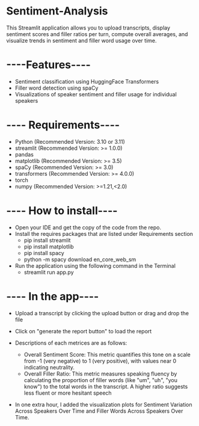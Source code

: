 # Sentiment-Analysis
This Streamlit application allows you to upload transcripts, display sentiment scores and filler ratios per turn, compute overall averages, and visualize trends in sentiment and filler word usage over time. 

# ----Features---- #
- Sentiment classification using HuggingFace Transformers
- Filler word detection using spaCy
- Visualizations of speaker sentiment and filler usage for individual speakers

# ---- Requirements---- #

- Python (Recommended Version: 3.10 or 3.11)
- streamlit (Recommended Version: >= 1.0.0)
- pandas
- matplotlib (Recommended Version: >= 3.5)
- spaCy (Recommended Version: >= 3.0)
- transformers (Recommended Version: >= 4.0.0)
- torch
- numpy (Recommended Version: >=1.21,<2.0)


# ---- How to install---- #
- Open your IDE and get the copy of the code from the repo.
- Install the requires packages that are listed under Requirements section
    - pip install streamlit
    - pip install matplotlib
    - pip install spacy
    - python -m spacy download en_core_web_sm    
- Run the application using the following command in the Terminal
    - streamlit run app.py

# ---- In the app---- #
- Upload a transcript by clicking the upload button or drag and drop the file
- Click on "generate the report button" to load the report
- Descriptions of each metrices are as follows:
    - Overall Sentiment Score: This metric quantifies this tone on a scale from -1 (very negative) to 1 (very positive), with values near 0 indicating neutrality.                      
    - Overall Filler Ratio: This metric measures speaking fluency by calculating the proportion of filler words (like "um", "uh", "you know") to the total words in the transcript. A higher ratio suggests less fluent or more hesitant speech

- In one extra hour, I added the visualization plots for Sentiment Variation Across Speakers Over Time and Filler Words Across Speakers Over Time.
